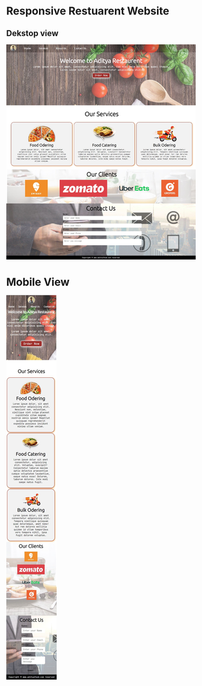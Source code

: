 # Responsive Restuarent Website


## Dekstop view
![alt text](/Images/Dekstop.jpg)

# Mobile View
![alt text](/Images/verticle.jpg)